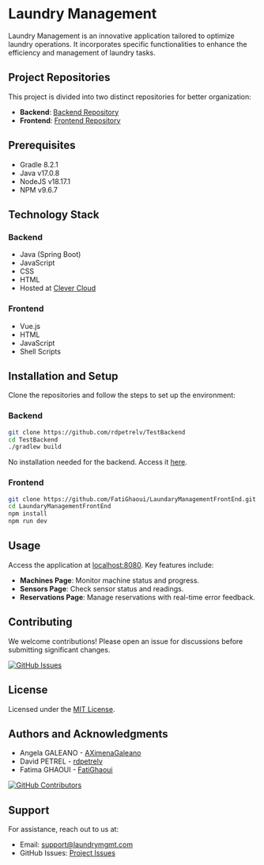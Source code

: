 
# Laundry Management

Laundry Management is an innovative application tailored to optimize laundry operations. It incorporates specific functionalities to enhance the efficiency and management of laundry tasks.

## Project Repositories
This project is divided into two distinct repositories for better organization:
- **Backend**: [Backend Repository](https://github.com/rdpetrelv/TestBackend)
- **Frontend**: [Frontend Repository](https://github.com/FatiGhaoui/LaundaryManagementFrontEnd.git)

## Prerequisites
- Gradle 8.2.1
- Java v17.0.8
- NodeJS v18.17.1
- NPM v9.6.7

## Technology Stack
### Backend
- Java (Spring Boot)
- JavaScript
- CSS
- HTML
- Hosted at [Clever Cloud](https://laundryapp.cleverapps.io/swagger-ui/index.html)

### Frontend
- Vue.js
- HTML
- JavaScript
- Shell Scripts

## Installation and Setup
Clone the repositories and follow the steps to set up the environment:

### Backend
```bash
git clone https://github.com/rdpetrelv/TestBackend
cd TestBackend
./gradlew build
```
No installation needed for the backend. Access it [here](https://laundryapp.cleverapps.io/swagger-ui/index.html).

### Frontend
```bash
git clone https://github.com/FatiGhaoui/LaundaryManagementFrontEnd.git
cd LaundaryManagementFrontEnd
npm install
npm run dev
```

## Usage
Access the application at [localhost:8080](http://localhost:8080/). Key features include:

- **Machines Page**: Monitor machine status and progress.
- **Sensors Page**: Check sensor status and readings.
- **Reservations Page**: Manage reservations with real-time error feedback.

## Contributing
We welcome contributions! Please open an issue for discussions before submitting significant changes.

[![GitHub Issues](https://img.shields.io/github/issues/FatiGhaoui/LaundaryManagementFrontEnd)](https://github.com/FatiGhaoui/LaundaryManagementFrontEnd/issues)

## License
Licensed under the [MIT License](https://choosealicense.com/licenses/mit/).

## Authors and Acknowledgments
- Angela GALEANO - [AXimenaGaleano](https://github.com/AXimenaGaleano)
- David PETREL - [rdpetrelv](https://github.com/rdpetrelv)
- Fatima GHAOUI - [FatiGhaoui](https://github.com/FatiGhaoui)

[![GitHub Contributors](https://img.shields.io/github/contributors/FatiGhaoui/LaundaryManagementFrontEnd)](https://github.com/FatiGhaoui/LaundaryManagementFrontEnd/graphs/contributors)

## Support
For assistance, reach out to us at:

- Email: [support@laundrymgmt.com](mailto:support@laundrymgmt.com)
- GitHub Issues: [Project Issues](https://github.com/FatiGhaoui/LaundaryManagementFrontEnd/issues)